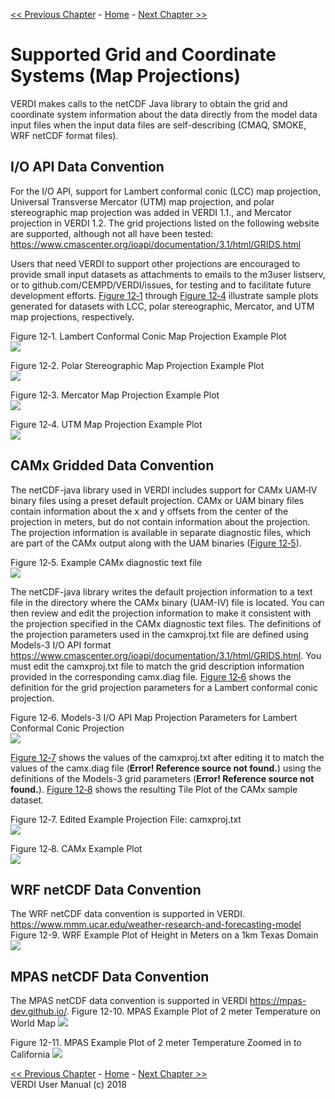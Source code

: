 <!-- BEGIN COMMENT -->
  
[<< Previous Chapter](VERDI_ch11.md) - [Home](README.md) - [Next Chapter >>](VERDI_ch13.md)

<!-- END COMMENT -->

Supported Grid and Coordinate Systems (Map Projections)
======================================

VERDI makes calls to the netCDF Java library to obtain the grid and coordinate system information about the data directly from the model data input files when the input data files are self-describing (CMAQ, SMOKE, WRF netCDF format files).

I/O API Data Convention
----------------------

For the I/O API, support for Lambert conformal conic (LCC) map projection, Universal Transverse Mercator (UTM) map projection, and polar stereographic map projection was added in VERDI 1.1., and Mercator projection in VERDI 1.2. The grid projections listed on the following website are supported, although not all have been tested: <https://www.cmascenter.org/ioapi/documentation/3.1/html/GRIDS.html>

Users that need VERDI to support other projections are encouraged to provide small input datasets as attachments to emails to the m3user listserv, or to github.com/CEMPD/VERDI/issues, for testing and to facilitate future development efforts. [Figure 12‑1](#Figure12-1) through [Figure 12‑4](#Figure12-4) illustrate sample plots generated for datasets with LCC, polar stereographic, Mercator, and UTM map projections, respectively.

<a id=Figure12-1></a>
Figure 12‑1. Lambert Conformal Conic Map Projection Example Plot<br>
<img src="media/image073.png"/>

<a id=Figure12-2></a>
Figure 12‑2. Polar Stereographic Map Projection Example Plot<br>
<img src="media/image074.png"/>

<a id=Figure12-3></a>
Figure 12‑3. Mercator Map Projection Example Plot<br>
<img src="media/image075.png"/>

<a id=Figure12-4></a>
Figure 12‑4. UTM Map Projection Example Plot<br>
<img src="media/image076.png"/>


CAMx Gridded Data Convention
--------------------------

The netCDF-java library used in VERDI includes support for CAMx UAM‑IV binary files using a preset default projection. CAMx or UAM binary files contain information about the x and y offsets from the center of the projection in meters, but do not contain information about the projection. The projection information is available in separate diagnostic files, which are part of the CAMx output along with the UAM binaries ([Figure 12‑5](#Figure12-5)).

<a id=Figure12-5></a>
Figure 12‑5. Example CAMx diagnostic text file<br>
<img src="media/image077.png"/>


The netCDF-java library writes the default projection information to a text file in the directory where the CAMx binary (UAM-IV) file is located. You can then review and edit the projection information to make it consistent with the projection specified in the CAMx diagnostic text files. The definitions of the projection parameters used in the camxproj.txt file are defined using Models-3 I/O API format https://www.cmascenter.org/ioapi/documentation/3.1/html/GRIDS.html. You must edit the camxproj.txt file to match the grid description information provided in the corresponding camx.diag file. [Figure 12‑6](#Figure12-6) shows the definition for the grid projection parameters for a Lambert conformal conic projection.

<a id=Figure12-6></a>
Figure 12‑6. Models-3 I/O API Map Projection Parameters for Lambert Conformal Conic Projection<br>
<img src="media/image078.png"/>

[Figure 12‑7](#Figure12-7) shows the values of the camxproj.txt after editing it to match the values of the camx.diag file (**Error! Reference source not found.**) using the definitions of the Models-3 grid parameters (**Error! Reference source not found.**). [Figure 12‑8](#Figure12-8) shows the resulting Tile Plot of the CAMx sample dataset.

<a id=Figure12-7></a>
Figure 12‑7. Edited Example Projection File: camxproj.txt<br>
<img src="media/image079.png"/>

<a id=Figure12-8></a>
Figure 12‑8. CAMx Example Plot<br>
<img src="media/image080.png" />

WRF netCDF Data Convention
-------------------------
The WRF netCDF data convention is supported in VERDI. https://www.mmm.ucar.edu/weather-research-and-forecasting-model
Figure 12-9. WRF Example Plot of Height in Meters on a 1km Texas Domain<br>
<img src="media/image100.png" />

MPAS netCDF Data Convention
--------------------------
The MPAS netCDF data convention is supported in VERDI https://mpas-dev.github.io/.
Figure 12-10. MPAS Example Plot of 2 meter Temperature on World Map
<img src="media/image101.png" />

Figure 12-11. MPAS Example Plot of 2 meter Temperature Zoomed in to California
<img src="media/image102.png" />


<!-- BEGIN COMMENT -->

[<< Previous Chapter](VERDI_ch11.md) - [Home](README.md) - [Next Chapter >>](VERDI_ch13.md)<br>
VERDI User Manual (c) 2018<br>

<!-- END COMMENT -->

